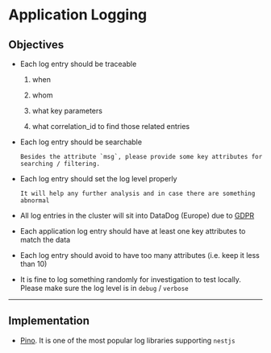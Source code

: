 # Application Logging

## Objectives

- Each log entry should be traceable

  1. when
  
  2. whom
  
  3. what key parameters
  
  4. what correlation_id to find those related entries
 

- Each log entry should be searchable

      Besides the attribute `msg`, please provide some key attributes for searching / filtering.

- Each log entry should set the log level properly

      It will help any further analysis and in case there are something abnormal

- All log entries in the cluster will sit into DataDog (Europe) due to [GDPR](https://www.wired.co.uk/article/what-is-gdpr-uk-eu-legislation-compliance-summary-fines-2018)

- Each application log entry should have at least one key attributes to match the data

- Each log entry should avoid to have too many attributes (i.e. keep it less than 10)

- It is fine to log something randomly for investigation to test locally. Please make sure the log level is in `debug` / `verbose`

-------

## Implementation

-  [Pino](https://github.com/pinojs/pino). It is one of the most popular log libraries supporting `nestjs`
